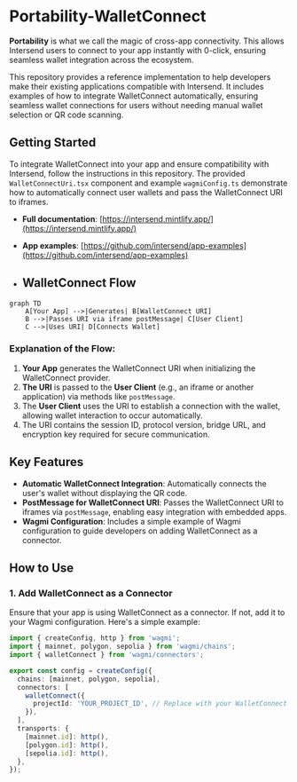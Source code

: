 # Portability-WalletConnect

**Portability** is what we call the magic of cross-app connectivity. This allows Intersend users to connect to your app instantly with 0-click, ensuring seamless wallet integration across the ecosystem.

This repository provides a reference implementation to help developers make their existing applications compatible with Intersend. It includes examples of how to integrate WalletConnect automatically, ensuring seamless wallet connections for users without needing manual wallet selection or QR code scanning.

## Getting Started

To integrate WalletConnect into your app and ensure compatibility with Intersend, follow the instructions in this repository. The provided `WalletConnectUri.tsx` component and example `wagmiConfig.ts` demonstrate how to automatically connect user wallets and pass the WalletConnect URI to iframes.

- **Full documentation**: [https://intersend.mintlify.app/](https://intersend.mintlify.app/)
- **App examples**: [https://github.com/intersend/app-examples](https://github.com/intersend/app-examples)

- ## WalletConnect Flow

```mermaid
graph TD
    A[Your App] -->|Generates| B[WalletConnect URI]
    B -->|Passes URI via iframe postMessage| C[User Client]
    C -->|Uses URI| D[Connects Wallet]
```

### Explanation of the Flow:
1. **Your App** generates the WalletConnect URI when initializing the WalletConnect provider.
2. **The URI** is passed to the **User Client** (e.g., an iframe or another application) via methods like `postMessage`.
3. The **User Client** uses the URI to establish a connection with the wallet, allowing wallet interaction to occur automatically.
4. The URI contains the session ID, protocol version, bridge URL, and encryption key required for secure communication.


## Key Features

- **Automatic WalletConnect Integration**: Automatically connects the user's wallet without displaying the QR code.
- **PostMessage for WalletConnect URI**: Passes the WalletConnect URI to iframes via `postMessage`, enabling easy integration with embedded apps.
- **Wagmi Configuration**: Includes a simple example of Wagmi configuration to guide developers on adding WalletConnect as a connector.

## How to Use

### 1. Add WalletConnect as a Connector
Ensure that your app is using WalletConnect as a connector. If not, add it to your Wagmi configuration. Here's a simple example:

```ts
import { createConfig, http } from 'wagmi';
import { mainnet, polygon, sepolia } from 'wagmi/chains';
import { walletConnect } from 'wagmi/connectors';

export const config = createConfig({
  chains: [mainnet, polygon, sepolia],
  connectors: [
    walletConnect({
      projectId: 'YOUR_PROJECT_ID', // Replace with your WalletConnect project ID
    }),
  ],
  transports: {
    [mainnet.id]: http(),
    [polygon.id]: http(),
    [sepolia.id]: http(),
  },
});
